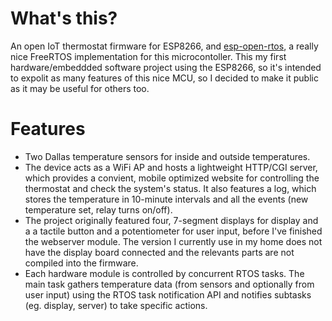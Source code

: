 # What's this?
An open IoT thermostat firmware for ESP8266, and [esp-open-rtos](https://github.com/SuperHouse/esp-open-rtos/), a really nice FreeRTOS implementation for this microcontoller.
This my first hardware/embeddded software project using the ESP8266, so it's intended to expolit as many features of this nice MCU, so I decided to make it public as it may be useful for others too.

# Features
* Two Dallas temperature sensors for inside and outside temperatures.
* The device acts as a WiFi AP and hosts a lightweight HTTP/CGI server,
which provides a convient, mobile optimized website for controlling the thermostat
and check the system's status. It also features a log, which stores the temperature
in 10-minute intervals and all the events (new temperature set, relay turns on/off).
* The project originally featured four, 7-segment displays for display and a
a tactile button and a potentiometer for user input, before I've finished the
webserver module. The version I currently use in my home does not have the display
board connected and the relevants parts are not compiled into the firmware.
* Each hardware module is controlled by concurrent RTOS tasks. The main task
gathers temperature data (from sensors and optionally from user input) using the
RTOS task notification API and notifies subtasks (eg. display, server) to take specific actions.
